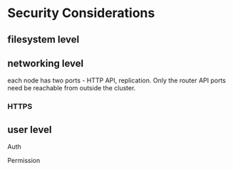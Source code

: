 # Security Considerations

## filesystem level

## networking level

each node has two ports - HTTP API, replication. Only the router API ports need be reachable from outside the cluster.

### HTTPS

## user level

Auth

Permission


